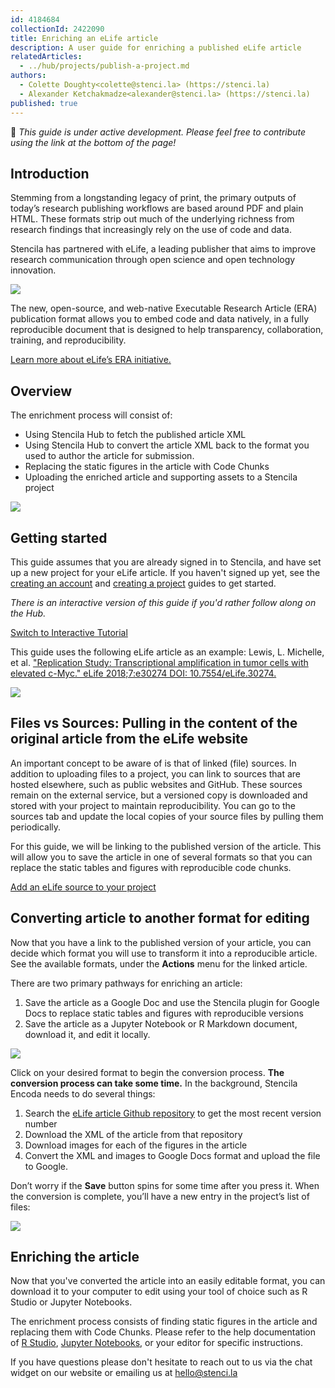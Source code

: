 ```yaml
---
id: 4184684
collectionId: 2422090
title: Enriching an eLife article
description: A user guide for enriching a published eLife article
relatedArticles:
  - ../hub/projects/publish-a-project.md
authors:
  - Colette Doughty<colette@stenci.la> (https://stenci.la)
  - Alexander Ketchakmadze<alexander@stenci.la> (https://stenci.la)
published: true
---
```


👋 _This guide is under active development. Please feel free to contribute using the link at the bottom of the page!_

## Introduction

Stemming from a longstanding legacy of print, the primary outputs of today’s research publishing workflows are based
around PDF and plain HTML. These formats strip out much of the underlying richness from research findings that
increasingly rely on the use of code and data.

Stencila has partnered with eLife, a leading publisher that aims to improve research communication through open science
and open technology innovation.

![](https://elifesciences.org/assets/patterns/img/patterns/organisms/elife-logo-xs@1x.24c98c55.png)

The new, open-source, and web-native Executable Research Article (ERA) publication format allows you to embed code and
data natively, in a fully reproducible document that is designed to help transparency, collaboration, training, and
reproducibility.

[Learn more about eLife’s ERA initiative.](https://elifesciences.org/)

## Overview

The enrichment process will consist of:

- Using Stencila Hub to fetch the published article XML
- Using Stencila Hub to convert the article XML back to the format you used to author the article for submission.
- Replacing the static figures in the article with Code Chunks
- Uploading the enriched article and supporting assets to a Stencila project

[![](https://i.imgur.com/i9EbbmA.png)](https://i.imgur.com/i9EbbmA.png)

## Getting started

This guide assumes that you are already signed in to Stencila, and have set up a new project for your eLife article. If
you haven't signed up yet, see the [creating an account](../hub/getting-started.md) and [creating a project](../hub/projects/create-a-project.md) guides to get started.

_There is an interactive version of this guide if you'd rather follow along on the Hub._

[Switch to Interactive Tutorial](https://hub.stenci.la/projects/?userflow=fede9de4-9bd4-4521-9c8e-6c15345cc157)

This guide uses the following eLife article as an example: Lewis, L. Michelle, et al. ["Replication Study:
Transcriptional amplification in tumor cells with elevated c-Myc." eLife 2018;7:e30274 DOI:
10.7554/eLife.30274.](https://elifesciences.org/articles/30274)

![](https://i.imgur.com/pqexnWj.png)

## Files vs Sources: Pulling in the content of the original article from the eLife website

An important concept to be aware of is that of linked (file) sources.
In addition to uploading files to a project, you can link to sources that are hosted elsewhere, such as public websites and GitHub.
These sources remain on the external service, but a versioned copy is downloaded and stored with your project to maintain reproducibility.
You can go to the sources tab and update the local copies of your source files by pulling them periodically.

For this guide, we will be linking to the published version of the article. This will allow you to save the article in
one of several formats so that you can replace the static tables and figures with reproducible code chunks.

[Add an eLife source to your project](../hub/sources/elife.md)

## Converting article to another format for editing

Now that you have a link to the published version of your article, you can decide which format you will use to transform
it into a reproducible article. See the available formats, under the **Actions** menu for the linked article.

There are two primary pathways for enriching an article:

1. Save the article as a Google Doc and use the Stencila plugin for Google Docs to replace static tables and figures with reproducible versions
2. Save the article as a Jupyter Notebook or R Markdown document, download it, and edit it locally.

![](https://i.imgur.com/Kq0iDix.png)

Click on your desired format to begin the conversion process.
**The conversion process can take some time.** In the background, Stencila Encoda needs to do several things:

1. Search the [eLife article Github repository](https://github.com/elifesciences/elife-article-xml) to get the most recent version number
2. Download the XML of the article from that repository
3. Download images for each of the figures in the article
4. Convert the XML and images to Google Docs format and upload the file to Google.

Don’t worry if the **Save** button spins for some time after you press it. When the conversion is complete, you’ll have
a new entry in the project’s list of files:

![](https://i.imgur.com/y8pmshl.png)

## Enriching the article

Now that you've converted the article into an easily editable format, you can download it to your computer to edit using
your tool of choice such as R Studio or Jupyter Notebooks.

The enrichment process consists of finding static figures in the article and replacing them with Code Chunks.
Please refer to the help documentation of [R Studio](https://bookdown.org/yihui/rmarkdown/r-code.html), [Jupyter
Notebooks](https://jupyter-notebook.readthedocs.io/en/stable/notebook.html), or your editor for specific instructions.

If you have questions please don't hesitate to reach out to us via the chat widget on our website or emailing us at hello@stenci.la
